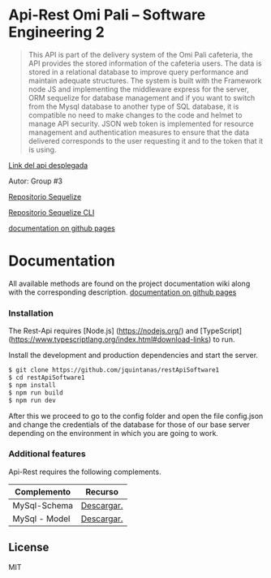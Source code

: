 # Api-Rest Omi Pali – Software Engineering 2 

> This API is part of the delivery system of the Omi Pali cafeteria, the API provides the stored information of the cafeteria users.
The data is stored in a relational database to improve query performance and maintain adequate structures.
The system is built with the Framework node JS and implementing the middleware express for the server, ORM sequelize for database management and if you want to switch from the Mysql database to another type of SQL database, it is compatible no need to make changes to the code and helmet to manage API security.
JSON web token is implemented for resource management and authentication measures to ensure that the data delivered corresponds to the user requesting it and to the token that it is using.

[Link del api desplegada](https://omipalisf2.herokuapp.com/api)

Autor: Group #3

[Repositorio Sequelize](https://github.com/sequelize/sequelize)

[Repositorio Sequelize CLI](https://gist.github.com/vapurrmaid/a111bf3fc0224751cb2f76532aac2465)

[documentation on github pages](https://jquintanas.github.io/restApiSoftware1/)


# Documentation 
All available methods are found on the project documentation wiki along with the corresponding description.
[documentation on github pages](https://jquintanas.github.io/restApiSoftware1/)

### Installation
The Rest-Api requires [Node.js] (https://nodejs.org/) and [TypeScript] (https://www.typescriptlang.org/index.html#download-links) to run.

Install the development and production dependencies and start the server.

```sh
$ git clone https://github.com/jquintanas/restApiSoftware1
$ cd restApiSoftware1
$ npm install
$ npm run build
$ npm run dev
```
After this we proceed to go to the config folder and open the file config.json and change the credentials of the database for those of our base server depending on the environment in which you are going to work.

### Additional features
Api-Rest requires the following complements.

| Complemento | Recurso |
| ------ | ------ |
| MySql-Schema | [Descargar.](https://github.com/jquintanas/restApiSoftware1/blob/master/database/scripStructure.sql) |
| MySql - Model | [Descargar.](https://github.com/jquintanas/restApiSoftware1/blob/master/database/relacional.pdf) |

License
----
MIT
